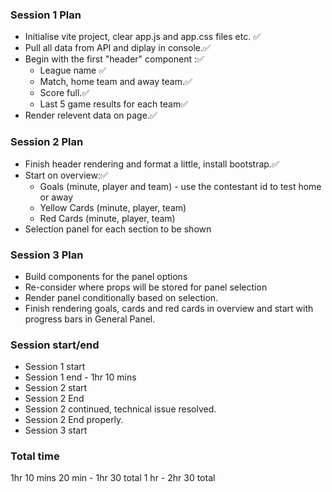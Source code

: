### Session 1 Plan
- Initialise vite project, clear app.js and app.css files etc. ✅
- Pull all data from API and diplay in console.✅
- Begin with the first "header" component :✅
  - League name ✅
  - Match, home team and away team.✅
  - Score full.✅
  - Last 5 game results for each team✅
- Render relevent data on page.✅

### Session 2 Plan
- Finish header rendering and format a little, install bootstrap.✅
- Start on overview:✅
  - Goals (minute, player and team) - use the contestant id to test home or away
  - Yellow Cards (minute, player, team)
  - Red Cards (minute, player, team)
- Selection panel for each section to be shown

### Session 3 Plan
- Build components for the panel options
- Re-consider where props will be stored for panel selection
- Render panel conditionally based on selection.
- Finish rendering goals, cards and red cards in overview and start with progress bars in General Panel.











### Session start/end
- Session 1 start
- Session 1 end - 1hr 10 mins
- Session 2 start
- Session 2 End
- Session 2 continued, technical issue resolved.
- Session 2 End properly.
- Session 3 start

### Total time
1hr 10 mins
20 min - 1hr 30 total
1 hr - 2hr 30 total